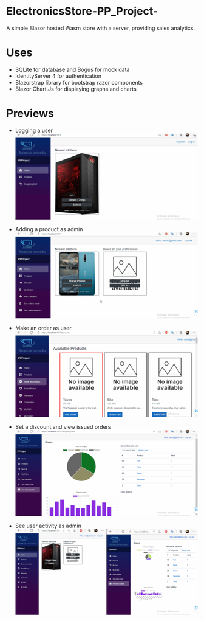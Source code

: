# ElectronicsStore-PP_Project-
A simple Blazor hosted Wasm store with a server, providing sales analytics.

# Uses
- SQLite for database and Bogus for mock data
- IdentityServer 4 for authentication
- Blazorstrap library for bootstrap razor components
- Blazor Chart.Js for displaying graphs and charts

# Previews
- Logging a user
![alt text](https://github.com/danielvelkov/BlazorStoreProject/blob/master/Preview/Login.gif?raw=true)

- Adding a product as admin
![alt text](https://github.com/danielvelkov/BlazorStoreProject/blob/master/Preview/AddAProduct.gif?raw=true)

- Make an order as user
![alt text](https://github.com/danielvelkov/BlazorStoreProject/blob/master/Preview/MakingAnOrder.gif?raw=true)

- Set a discount and view issued orders
![alt text](https://github.com/danielvelkov/BlazorStoreProject/blob/master/Preview/SetADiscountAndViewIssuedOrders.gif?raw=true)

- See user activity as admin
![alt text](https://github.com/danielvelkov/BlazorStoreProject/blob/master/Preview/TrackUserActivityAsAdmin.gif?raw=true)
